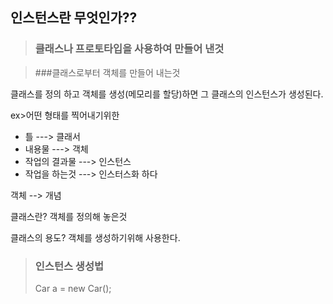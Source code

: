 ## 인스턴스란 무엇인가??


> ### 클래스나 프로토타입을 사용하여 만들어 낸것 

> ###클래스로부터 객체를 만들어 내는것 

클래스를 정의 하고 객체를 생성(메모리를 할당)하면 그 클래스의 인스턴스가 생성된다.  

ex>어떤 형태를 찍어내기위한

- 틀 ---> 클래서 
- 내용물 ---> 객체 
- 작업의 결과물 ---> 인스턴스
- 작업을 하는것 ---> 인스터스화 하다 

객체 --> 개념

클래스란?
객체를 정의해 놓은것 

클래스의 용도?
객체를 생성하기위해 사용한다. 

> ### 인스턴스 생성법 
> Car a = new Car();
